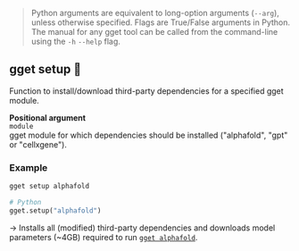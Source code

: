 > Python arguments are equivalent to long-option arguments (`--arg`), unless otherwise specified. Flags are True/False arguments in Python. The manual for any gget tool can be called from the command-line using the `-h` `--help` flag.  
## gget setup 🔧

Function to install/download third-party dependencies for a specified gget module.

**Positional argument**  
`module`  
gget module for which dependencies should be installed ("alphafold", "gpt" or "cellxgene").  

### Example
```bash
gget setup alphafold
```
```python
# Python
gget.setup("alphafold")
```
&rarr; Installs all (modified) third-party dependencies and downloads model parameters (~4GB) required to run [`gget alphafold`](alphafold.md). 
